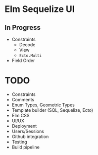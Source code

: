 
# Elm Sequelize UI

## In Progress

* Constraints
  * Decode
  * View
  * `Ecto.Multi`
* Field Order

# TODO
* Constraints
* Comments
* Enum Types, Geometric Types
* Template builder (SQL, Sequelize, Ecto)
* Elm CSS
* UI/UX
* Deployment
* Users/Sessions
* Github integration
* Testing
* Build pipeline
